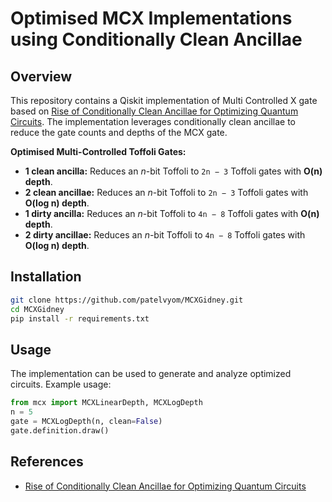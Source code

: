 # Optimised MCX Implementations using Conditionally Clean Ancillae

## Overview
This repository contains a Qiskit implementation of Multi Controlled X gate based on  [Rise of Conditionally Clean Ancillae for Optimizing Quantum Circuits](https://arxiv.org/abs/2407.17966). The implementation leverages conditionally clean ancillae to reduce the gate counts and depths of the MCX gate.

**Optimised Multi-Controlled Toffoli Gates:**
- **1 clean ancilla:** Reduces an *n*-bit Toffoli to `2n − 3` Toffoli gates with **O(n) depth**.
- **2 clean ancillae:** Reduces an *n*-bit Toffoli to `2n − 3` Toffoli gates with **O(log n) depth**.
- **1 dirty ancilla:** Reduces an *n*-bit Toffoli to `4n − 8` Toffoli gates with **O(n) depth**.
- **2 dirty ancillae:** Reduces an *n*-bit Toffoli to `4n − 8` Toffoli gates with **O(log n) depth**.
  
## Installation
```bash
git clone https://github.com/patelvyom/MCXGidney.git
cd MCXGidney
pip install -r requirements.txt
```

## Usage
The implementation can be used to generate and analyze optimized circuits. Example usage:
```python
from mcx import MCXLinearDepth, MCXLogDepth
n = 5
gate = MCXLogDepth(n, clean=False)
gate.definition.draw()
```

## References
- [Rise of Conditionally Clean Ancillae for Optimizing Quantum Circuits](https://arxiv.org/abs/2407.17966)
